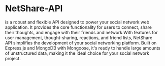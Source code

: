 # NetShare-API
is a robust and flexible API designed to power your social network web application. It provides the core functionality for users to connect, share their thoughts, and engage with their friends and network.With features for user management, thought-sharing, reactions, and friend lists, NetShare API simplifies the development of your social networking platform. Built on Express.js and MongoDB with Mongoose, it's ready to handle large amounts of unstructured data, making it the ideal choice for your social network project.

